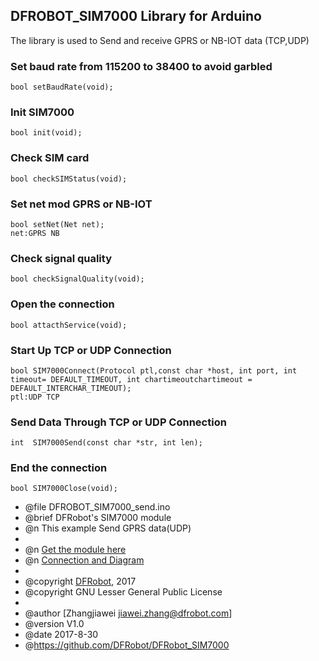 DFROBOT_SIM7000 Library for Arduino
---------------------------------------------------------

The library is used to Send and receive GPRS or NB-IOT data (TCP,UDP)

### Set baud rate from 115200 to 38400 to avoid garbled
 
    bool setBaudRate(void);
    
### Init SIM7000
   
    bool init(void);

### Check SIM card

    bool checkSIMStatus(void);
	
### Set net mod GPRS or NB-IOT

    bool setNet(Net net);
    net:GPRS NB

### Check signal quality
   
    bool checkSignalQuality(void);
   
### Open the connection
    
    bool attacthService(void);

### Start Up TCP or UDP Connection

    bool SIM7000Connect(Protocol ptl,const char *host, int port, int timeout= DEFAULT_TIMEOUT, int chartimeoutchartimeout = DEFAULT_INTERCHAR_TIMEOUT);
    ptl:UDP TCP
	
### Send Data Through TCP or UDP Connection

    int  SIM7000Send(const char *str, int len);

### End the connection

    bool SIM7000Close(void);

 * @file DFROBOT_SIM7000_send.ino
 * @brief DFRobot's SIM7000 module
 * @n This example Send GPRS data(UDP)
 *
 * @n [Get the module here](等上架后添加商品购买链接)
 * @n [Connection and Diagram](等上架后添加wiki链接)
 *
 * @copyright	[DFRobot](http://www.dfrobot.com), 2017
 * @copyright	GNU Lesser General Public License
 *
 * @author [Zhangjiawei <jiawei.zhang@dfrobot.com>]
 * @version  V1.0
 * @date  2017-8-30
 * @https://github.com/DFRobot/DFRobot_SIM7000
 
